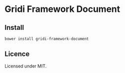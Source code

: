 # Gridi Framework Document

## Install
`bower install gridi-framework-document`

## Licence

Licensed under MIT.
